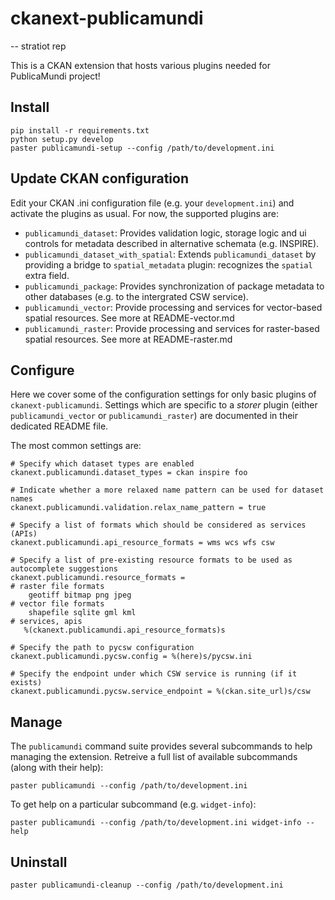 ckanext-publicamundi
====================
-- stratiot rep

This is a CKAN extension that hosts various plugins needed for PublicaMundi project!

Install
-------

    pip install -r requirements.txt
    python setup.py develop
    paster publicamundi-setup --config /path/to/development.ini


Update CKAN configuration
-------------------------

Edit your CKAN .ini configuration file (e.g. your `development.ini`) and activate the
plugins as usual. For now, the supported plugins are:

 * `publicamundi_dataset`: Provides validation logic, storage logic and ui controls for metadata described in alternative schemata (e.g. INSPIRE).
 * `publicamundi_dataset_with_spatial`: Extends `publicamundi_dataset` by providing a bridge to `spatial_metadata` plugin: recognizes the `spatial` extra field. 
 * `publicamundi_package`: Provides synchronization of package metadata to other databases (e.g. to the intergrated CSW service).
 * `publicamundi_vector`: Provide processing and services for vector-based spatial resources. See more at README-vector.md
 * `publicamundi_raster`: Provide processing and services for raster-based spatial resources. See more at README-raster.md 


Configure
---------

Here we cover some of the configuration settings for only basic plugins of `ckanext-publicamundi`. Settings which are specific to a _storer_ plugin (either 
`publicamundi_vector` or `publicamundi_raster`) are documented in their dedicated README file.

The most common settings are:

    # Specify which dataset types are enabled
    ckanext.publicamundi.dataset_types = ckan inspire foo
    
    # Indicate whether a more relaxed name pattern can be used for dataset names
    ckanext.publicamundi.validation.relax_name_pattern = true 
    
    # Specify a list of formats which should be considered as services (APIs)
    ckanext.publicamundi.api_resource_formats = wms wcs wfs csw
    
    # Specify a list of pre-existing resource formats to be used as autocomplete suggestions
    ckanext.publicamundi.resource_formats = 
    # raster file formats 
        geotiff bitmap png jpeg
    # vector file formats
        shapefile sqlite gml kml
    # services, apis
       %(ckanext.publicamundi.api_resource_formats)s

    # Specify the path to pycsw configuration 
    ckanext.publicamundi.pycsw.config = %(here)s/pycsw.ini

    # Specify the endpoint under which CSW service is running (if it exists)
    ckanext.publicamundi.pycsw.service_endpoint = %(ckan.site_url)s/csw

Manage
------

The `publicamundi` command suite provides several subcommands to help managing the extension. Retreive a full list of available subcommands (along with their help):

    paster publicamundi --config /path/to/development.ini

To get help on a particular subcommand (e.g. `widget-info`):

    paster publicamundi --config /path/to/development.ini widget-info --help
    
Uninstall
---------

    paster publicamundi-cleanup --config /path/to/development.ini


